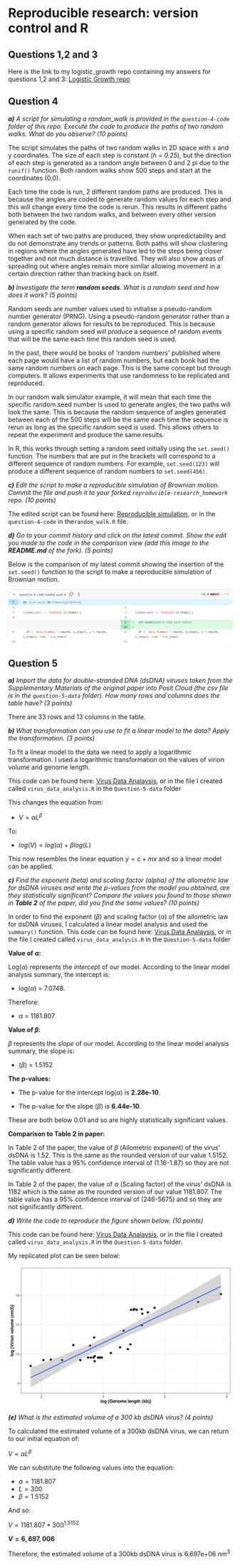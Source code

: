 # Reproducible research: version control and R

## Questions 1,2 and 3

Here is the link to my logistic_growth repo containing my answers for questions 1,2 and 3: [Logistic Growth repo](https://github.com/username123create/logistic_growth)

## Question 4

***a)** A script for simulating a random_walk is provided in the `question-4-code` folder of this repo. Execute the code to produce the paths of two random walks. What do you observe? (10 points)*

The script simulates the paths of two random walks in 2D space with x and y coordinates. The size of each step is constant (*h = 0.25*), but the direction of each step is generated as a random angle between 0 and 2 pi due to the `runif()` function. Both random walks show 500 steps and start at the coordinates (0,0).

Each time the code is run, 2 different random paths are produced. This is because the angles are coded to generate random values for each step and this will change every time the code is rerun. This results in different paths both between the two random walks, and between every other version generated by the code.

When each set of two paths are produced, they show unpredictability and do not demonstrate any trends or patterns. Both paths will show clustering in regions where the angles generated have led to the steps being closer together and not much distance is travellled. They will also show areas of spreading out where angles remain more similar allowing movement in a certain direction rather than tracking back on itself.

***b)** Investigate the term **random seeds**. What is a random seed and how does it work? (5 points)*

Random seeds are number values used to initialise a pseudo-random number generator (PRNG). Using a pseudo-random generator rather than a random generator allows for results to be reproduced. This is because using a specific random seed will produce a sequence of random events that will be the same each time this random seed is used.

In the past, there would be books of 'random numbers' published where each page would have a list of random numbers, but each book had the same random numbers on each page. This is the same concept but through computers. It allows experiments that use randomness to be replicated and reproduced.

In our random walk simulator example, it will mean that each time the specific random seed number is used to generate angles, the two paths will look the same. This is because the random sequence of angles generated between each of the 500 steps will be the same each time the sequence is rerun as long as the specific random seed is used. This allows others to repeat the experiment and produce the same results.

In R, this works through setting a random seed initially using the `set.seed()` function. The numbers that are put in the brackets will correspond to a different sequence of random numbers. For example, `set.seed(123)` will produce a different sequence of random numbers to `set.seed(456)`.

***c)** Edit the script to make a reproducible simulation of Brownian motion. Commit the file and push it to your forked `reproducible-research_homework` repo. (10 points)*

The edited script can be found here: [Reproducible simulation](https://github.com/username123create/reproducible-research_homework/blob/dev/question-4-code/random_walk.R), or in the `question-4-code` in the`random_walk.R` file.

***d)** Go to your commit history and click on the latest commit. Show the edit you made to the code in the comparison view (add this image to the **README.md** of the fork). (5 points)*

Below is the comparison of my latest commit showing the insertion of the `set.seed()` function to the script to make a reproducible simulation of Brownian motion. 

<p align="center">

<img src="https://github.com/username123create/reproducible-research_homework/blob/dev/SeedCommitComparison.png"/>

</p>

## Question 5

***a)** Import the data for double-stranded DNA (dsDNA) viruses taken from the Supplementary Materials of the original paper into Posit Cloud (the csv file is in the `question-5-data` folder). How many rows and columns does the table have? (3 points)*

There are 33 rows and 13 columns in the table.

***b)** What transformation can you use to fit a linear model to the data? Apply the transformation. (3 points)*

To fit a linear model to the data we need to apply a logarithmic transformation. I used a logarithmic transformation on the values of virion volume and genome length. 

This code can be found here: [Virus Data Analaysis](https://github.com/username123create/reproducible-research_homework/blob/dev/question-5-data/virus_data_analysis.R), or in the file I created called `virus_data_analysis.R` in the `Question-5-data` folder

This changes the equation from:

- $`V = \alpha L^{\beta}`$

To:

- $`log(V) = log(\alpha) + \beta log(L)`$

This now resembles the linear equation $y = c + mx$ and so a linear model can be applied.

***c)** Find the exponent (beta) and scaling factor (alpha) of the allometric law for dsDNA viruses and write the p-values from the model you obtained, are they statistically significant? Compare the values you found to those shown in **Table 2** of the paper, did you find the same values? (10 points)*

In order to find the exponent ($\beta$) and scaling factor ($\alpha$) of the allometric law for dsDNA viruses, I calculated a linear model analysis and used the `summary()` function. This code can be found here: [Virus Data Analaysis](https://github.com/username123create/reproducible-research_homework/blob/dev/question-5-data/virus_data_analysis.R), or in the file I created called `virus_data_analysis.R` in the `Question-5-data` folder

**Value of $\alpha$:**

Log($\alpha$) represents the *intercept* of our model. According to the linear model analysis summary, the intercept is:

- log($\alpha$) = 7.0748.

Therefore:

- $\alpha$ = 1181.807

**Value of $\beta$:**

$\beta$ represents the *slope* of our model. According to the linear model analysis summary, the slope is:

- ($\beta$) = 1.5152

**The p-values:**

- The p-value for the intercept log($\alpha$) is **2.28e-10**.

- The p-value for the slope ($\beta$) is **6.44e-10**.

These are both below 0.01 and so are highly statistically significant values.

**Comparison to Table 2 in paper:**

In Table 2 of the paper, the value of $\beta$ (Allometric exponent) of the virus' dsDNA is 1.52. This is the same as the rounded version of our value 1.5152. The table value has a 95% confidence interval of (1.16-1.87) so they are not significantly different.

In Table 2 of the paper, the value of $\alpha$ (Scaling factor) of the virus' dsDNA is 1182 which is the same as the rounded version of our value 1181.807. The table value has a 95% confidence interval of (246-5675) and so they are not significantly different.

***d)** Write the code to reproduce the figure shown below. (10 points)*


This code can be found here: [Virus Data Analaysis](https://github.com/username123create/reproducible-research_homework/blob/dev/question-5-data/virus_data_analysis.R), or in the file I created called `virus_data_analysis.R` in the `Question-5-data` folder.

My replicated plot can be seen below:
<p align="center">

<img src="https://github.com/username123create/reproducible-research_homework/blob/dev/question-5-data/LinearPlot.png" />

</p>

***(e)** What is the estimated volume of a 300 kb dsDNA virus? (4 points)*

To calculated the estimated volume of a 300kb dsDNA virus, we can return to our initial equation of:

$`V = \alpha L^{\beta}`$

We can substitute the following values into the equation:

- $`\alpha = 1181.807`$
- $`L = 300`$
- $`\beta = 1.5152`$

And so:

$`V = 1181.807 * 300^{1.5152}`$

**$`V = 6,697,006`$**

Therefore, the estimated volume of a 300kb dsDNA virus is 6.697e+06 $nm^3$
